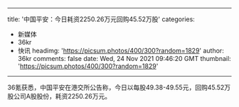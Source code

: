 
---
title: '中国平安：今日耗资2250.26万元回购45.52万股'
categories: 
 - 新媒体
 - 36kr
 - 快讯
headimg: 'https://picsum.photos/400/300?random=1829'
author: 36kr
comments: false
date: Wed, 24 Nov 2021 09:46:20 GMT
thumbnail: 'https://picsum.photos/400/300?random=1829'
---

<div>   
36氪获悉，中国平安在港交所公告称，今日以每股49.38-49.55元，回购45.52万股公司A股股份，耗资2250.26万元。  
</div>
            